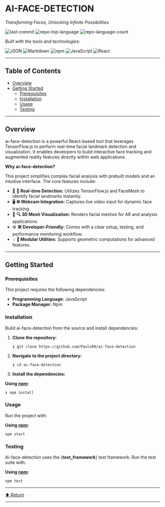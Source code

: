 AI-FACE-DETECTION
=================

_Transforming Faces, Unlocking Infinite Possibilities_

![last-commit](https://img.shields.io/github/last-commit/Paulx09/ai-face-detection?style=flat&logo=git&logoColor=white&color=0080ff) ![repo-top-language](https://img.shields.io/github/languages/top/Paulx09/ai-face-detection?style=flat&color=0080ff) ![repo-language-count](https://img.shields.io/github/languages/count/Paulx09/ai-face-detection?style=flat&color=0080ff)

_Built with the tools and technologies:_

![JSON](https://img.shields.io/badge/JSON-000000.svg?style=flat&logo=JSON&logoColor=white) ![Markdown](https://img.shields.io/badge/Markdown-000000.svg?style=flat&logo=Markdown&logoColor=white) ![npm](https://img.shields.io/badge/npm-CB3837.svg?style=flat&logo=npm&logoColor=white) ![JavaScript](https://img.shields.io/badge/JavaScript-F7DF1E.svg?style=flat&logo=JavaScript&logoColor=black) ![React](https://img.shields.io/badge/React-61DAFB.svg?style=flat&logo=React&logoColor=black)

* * *

Table of Contents
-----------------

*   [Overview](#overview)
*   [Getting Started](#getting-started)
    *   [Prerequisites](#prerequisites)
    *   [Installation](#installation)
    *   [Usage](#usage)
    *   [Testing](#testing)

* * *

Overview
--------

ai-face-detection is a powerful React-based tool that leverages TensorFlow.js to perform real-time facial landmark detection and visualization. It enables developers to build interactive face tracking and augmented reality features directly within web applications.

**Why ai-face-detection?**

This project simplifies complex facial analysis with prebuilt models and an intuitive interface. The core features include:

*   🎯 **🚀 Real-time Detection:** Utilizes TensorFlow.js and FaceMesh to identify facial landmarks instantly.
*   🖥️ **🌐 Webcam Integration:** Captures live video input for dynamic face tracking.
*   🧩 **🔍 3D Mesh Visualization:** Renders facial meshes for AR and analysis applications.
*   ⚙️ **🛠️ Developer-Friendly:** Comes with a clear setup, testing, and performance monitoring workflow.
*   💡 **🔧 Modular Utilities:** Supports geometric computations for advanced features.

* * *

Getting Started
---------------

### Prerequisites

This project requires the following dependencies:

*   **Programming Language:** JavaScript
*   **Package Manager:** Npm

### Installation

Build ai-face-detection from the source and install dependencies:

1.  **Clone the repository:**
    
        ❯ git clone https://github.com/Paulx09/ai-face-detection
        
    
2.  **Navigate to the project directory:**
    
        ❯ cd ai-face-detection
        
    
3.  **Install the dependencies:**
    

**Using [npm](https://www.npmjs.com/):**

    ❯ npm install
    

### Usage

Run the project with:

**Using [npm](https://www.npmjs.com/):**

    npm start
    

### Testing

Ai-face-detection uses the {**test\_framework**} test framework. Run the test suite with:

**Using [npm](https://www.npmjs.com/):**

    npm test
    

* * *

[⬆ Return](#top)

* * *

